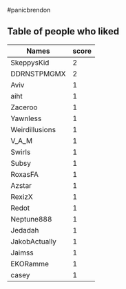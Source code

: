 #panicbrendon
## Table of people who liked
Names | score
--- | ---
SkeppysKid | 2
DDRNSTPMGMX | 2
Aviv | 1
aiht | 1
Zaceroo | 1
Yawnless | 1
Weirdillusions | 1
V_A_M | 1
Swirls | 1
Subsy | 1
RoxasFA | 1
Azstar | 1
RexizX | 1
Redot | 1
Neptune888 | 1
Jedadah | 1
JakobActually | 1
Jaimss | 1
EKORamme | 1
casey | 1
